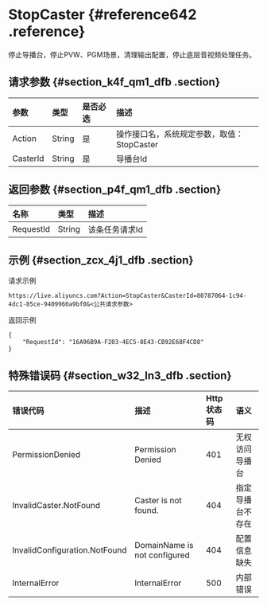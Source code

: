 # StopCaster {#reference642 .reference}

停止导播台，停止PVW、PGM场景，清理输出配置，停止底层音视频处理任务。

## 请求参数 {#section_k4f_qm1_dfb .section}

|参数|类型|是否必选|描述|
|:-|:-|:---|:-|
|Action|String|是|操作接口名，系统规定参数，取值：StopCaster|
|CasterId|String|是|导播台Id|

## 返回参数 {#section_p4f_qm1_dfb .section}

|名称|类型|描述|
|:-|:-|:-|
|RequestId|String|该条任务请求Id|

## 示例 {#section_zcx_4j1_dfb .section}

请求示例

```
https://live.aliyuncs.com?Action=StopCaster&CasterId=80787064-1c94-4dc1-85ce-9409960a9bf0&<公共请求参数> 
```

返回示例

```
{
    "RequestId": "16A96B9A-F203-4EC5-8E43-CB92E68F4CD8"
}
```

## 特殊错误码 {#section_w32_ln3_dfb .section}

|错误代码|描述|Http 状态码|语义|
|:---|:-|:-------|:-|
|PermissionDenied|Permission Denied|401|无权访问导播台|
|InvalidCaster.NotFound|Caster is not found.|404|指定导播台不存在|
|InvalidConfiguration.NotFound|DomainName is not configured|404|配置信息缺失|
|InternalError|InternalError|500|内部错误|

